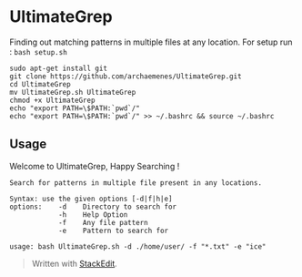 
# UltimateGrep
Finding out matching patterns in multiple files at any location.
For setup run : `bash setup.sh`

    sudo apt-get install git
    git clone https://github.com/archaemenes/UltimateGrep.git
    cd UltimateGrep
    mv UltimateGrep.sh UltimateGrep
    chmod +x UltimateGrep 
    echo "export PATH=\$PATH:`pwd`/"
    echo "export PATH=\$PATH:`pwd`/" >> ~/.bashrc && source ~/.bashrc


## Usage 

Welcome to UltimateGrep, Happy Searching !
 
    Search for patterns in multiple file present in any locations.
    
    Syntax: use the given options [-d|f|h|e]
    options:    -d    Directory to search for
                -h    Help Option
                -f    Any file pattern
                -e    Pattern to search for
     
    usage: bash UltimateGrep.sh -d ./home/user/ -f "*.txt" -e "ice"




 


    





> Written with [StackEdit](https://stackedit.io/).
